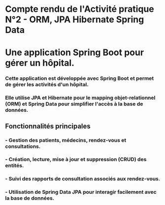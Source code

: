 # Compte rendu de l'Activité pratique N°2 - ORM, JPA Hibernate Spring Data
# Une application Spring Boot pour gérer un hôpital.
### Cette application est développée avec **Spring Boot** et permet de gérer les activités d'un **hôpital**.  
### Elle utilise **JPA** et **Hibernate** pour le mapping objet-relationnel (ORM) et **Spring Data** pour simplifier l'accès à la base de données.

## Fonctionnalités principales
### - Gestion des **patients**, **médecins**, **rendez-vous** et **consultations**.
### - Création, lecture, mise à jour et suppression (**CRUD**) des entités.
### - Suivi des **rapports de consultation** associés aux rendez-vous.
### - Utilisation de **Spring Data JPA** pour interagir facilement avec la base de données.     

 
 
